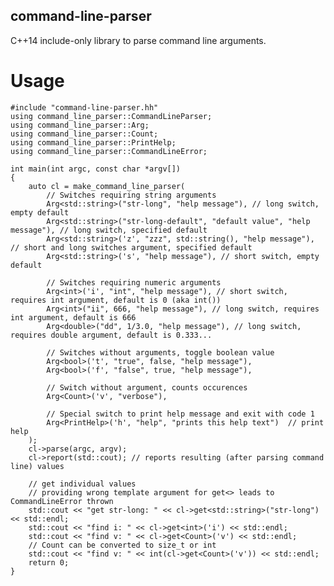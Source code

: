 ## command-line-parser
C++14 include-only library to parse command line arguments.

# Usage

    #include "command-line-parser.hh"
    using command_line_parser::CommandLineParser;
    using command_line_parser::Arg;
    using command_line_parser::Count;
    using command_line_parser::PrintHelp;
    using command_line_parser::CommandLineError;

    int main(int argc, const char *argv[])
    {
        auto cl = make_command_line_parser(
            // Switches requiring string arguments
            Arg<std::string>("str-long", "help message"), // long switch, empty default
            Arg<std::string>("str-long-default", "default value", "help message"), // long switch, specified default
            Arg<std::string>('z', "zzz", std::string(), "help message"), // short and long switches argument, specified default
            Arg<std::string>('s', "help message"), // short switch, empty default

            // Switches requiring numeric arguments
            Arg<int>('i', "int", "help message"), // short switch, requires int argument, default is 0 (aka int())
            Arg<int>("ii", 666, "help message"), // long switch, requires int argument, default is 666
            Arg<double>("dd", 1/3.0, "help message"), // long switch, requires double argument, default is 0.333...

            // Switches without arguments, toggle boolean value
            Arg<bool>('t', "true", false, "help message"),
            Arg<bool>('f', "false", true, "help message"),

            // Switch without argument, counts occurences
            Arg<Count>('v', "verbose"),

            // Special switch to print help message and exit with code 1
            Arg<PrintHelp>('h', "help", "prints this help text")  // print help
        );
        cl->parse(argc, argv);
        cl->report(std::cout); // reports resulting (after parsing command line) values

        // get individual values
        // providing wrong template argument for get<> leads to CommandLineError thrown
        std::cout << "get str-long: " << cl->get<std::string>("str-long") << std::endl;
        std::cout << "find i: " << cl->get<int>('i') << std::endl;
        std::cout << "find v: " << cl->get<Count>('v') << std::endl;
        // Count can be converted to size_t or int
        std::cout << "find v: " << int(cl->get<Count>('v')) << std::endl;
        return 0;
    }
